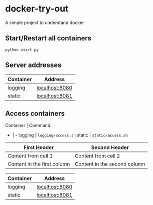 # docker-try-out
A simple project to understand docker

## Start/Restart all containers
`python start.py`
## Server addresses
Container | Address
------------ | -------------
logging | [localhost:8080](localhost:8080)
static | [localhost:8081](localhost:8081)
## Access containers
Container | Command
- | -
logging | `logging/access.sh`
static | `static/access.sh`

First Header | Second Header
------------ | -------------
Content from cell 1 | Content from cell 2
Content in the first column | Content in the second column

Container | Address
------------ | -------------
logging | [localhost:8080](localhost:8080)
static | [localhost:8081](localhost:8081)
